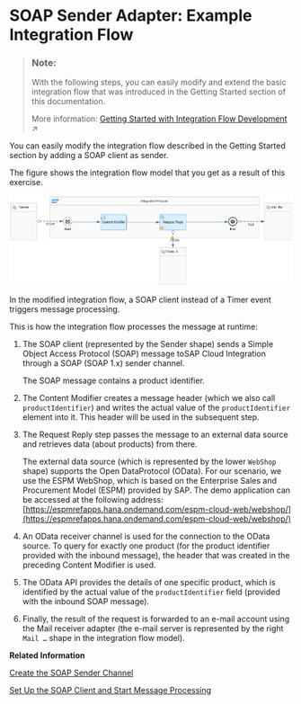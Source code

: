 <!-- loioad2409e012fc4005a009b4937ad85451 -->

# SOAP Sender Adapter: Example Integration Flow

> ### Note:  
> With the following steps, you can easily modify and extend the basic integration flow that was introduced in the Getting Started section of this documentation.
> 
> More information: [Getting Started with Integration Flow Development](https://help.sap.com/viewer/368c481cd6954bdfa5d0435479fd4eaf/IAT/en-US/e5724cd84b854719973afe0356ea128b.html "Learn how to develop and run your first integration flow.") :arrow_upper_right:

You can easily modify the integration flow described in the Getting Started section by adding a SOAP client as sender.

The figure shows the integration flow model that you get as a result of this exercise.

 ![](images/Getting_Started_SOAP_01_67ac306.png) 

In the modified integration flow, a SOAP client instead of a Timer event triggers message processing.

This is how the integration flow processes the message at runtime:

1.  The SOAP client \(represented by the Sender shape\) sends a Simple Object Access Protocol \(SOAP\) message toSAP Cloud Integration through a SOAP \(SOAP 1.x\) sender channel.

    The SOAP message contains a product identifier.

2.  The Content Modifier creates a message header \(which we also call `productIdentifier`\) and writes the actual value of the `productIdentifier` element into it. This header will be used in the subsequent step.

3.  The Request Reply step passes the message to an external data source and retrieves data \(about products\) from there.

    The external data source \(which is represented by the lower `WebShop` shape\) supports the Open DataProtocol \(OData\). For our scenario, we use the ESPM WebShop, which is based on the Enterprise Sales and Procurement Model \(ESPM\) provided by SAP. The demo application can be accessed at the following address: [https://espmrefapps.hana.ondemand.com/espm-cloud-web/webshop/](https://espmrefapps.hana.ondemand.com/espm-cloud-web/webshop/) 

4.  An OData receiver channel is used for the connection to the OData source. To query for exactly one product \(for the product identifier provided with the inbound message\), the header that was created in the preceding Content Modifier is used.

5.  The OData API provides the details of one specific product, which is identified by the actual value of the `productIdentifier` field \(provided with the inbound SOAP message\).

6.  Finally, the result of the request is forwarded to an e-mail account using the Mail receiver adapter \(the e-mail server is represented by the right `Mail …` shape in the integration flow model\).


**Related Information**  


[Create the SOAP Sender Channel](create-the-soap-sender-channel-7b8f5fd.md "Create a SOAP channel to define how the sender calls the integration flow.")

[Set Up the SOAP Client and Start Message Processing](set-up-the-soap-client-and-start-message-processing-4844baa.md "Set up a SOAP client that represents the sender system.")

